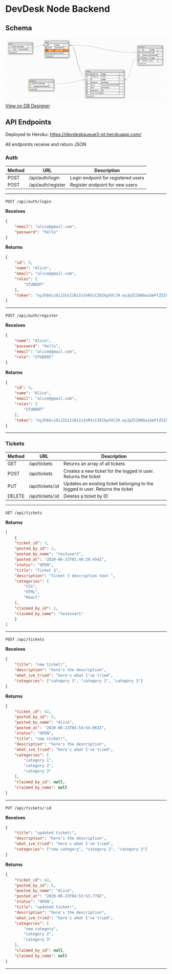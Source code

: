 # DevDesk Node Backend

## Schema

[![DevDesk Schema](./devdesk-schema.png)](https://dbdesigner.page.link/HWd9oM44iNGwjuH88)
[View on DB Designer](https://dbdesigner.page.link/HWd9oM44iNGwjuH88)

## API Endpoints

Deployed to Heroku: https://devdeskqueue3-pt.herokuapp.com/

All endpoints receive and return JSON

### Auth

| Method | URL                | Description                         |
| ------ | ------------------ | ----------------------------------- |
| POST   | /api/auth/login    | Login endpoint for registered users |
| POST   | /api/auth/register | Register endpoint for new users     |

___

`POST /api/auth/login`

**Receives**
```json
{
    "email": "alice@gmail.com",
    "password": "hello"
}
```

**Returns**
```json
{
    "id": 5,
    "name": "Alice",
    "email": "alice@gmail.com",
    "roles": [
        "STUDENT"
    ],
    "token": "eyJhbGciOiJIUzI1NiIsInR5cCI6IkpXVCJ9.eyJpZCI6NSwibmFtZSI6IkFsaWNlIiwiZW1haWwiOiJhbGljZUBnbWFpbC5jb20iLCJyb2xlcyI6WyJTVFVERU5UIl0sImlhdCI6MTU5MjYxODM4MiwiZXhwIjoxNTkyNjI1NTgyfQ.JCn_0iOCptEmJ7xIKBf4tOPHZanncar719n0mGdHiI8"
}
```

___

`POST /api/auth/register`

**Receives**
```json
{
    "name": "Alice",
    "password": "hello",
    "email": "alice@gmail.com",
    "role": "STUDENT"
}
```

**Returns**
```json
{
    "id": 5,
    "name": "Alice",
    "email": "alice@gmail.com",
    "roles": [
        "STUDENT"
    ],
    "token": "eyJhbGciOiJIUzI1NiIsInR5cCI6IkpXVCJ9.eyJpZCI6NSwibmFtZSI6IkFsaWNlIiwiZW1haWwiOiJhbGljZUBnbWFpbC5jb20iLCJyb2xlcyI6WyJTVFVERU5UIl0sImlhdCI6MTU5MjYxMTQyNSwiZXhwIjoxNTkyNjE4NjI1fQ.WsufM68xVT-DcEbfyOBFwq_VC-6Xjr5wc4-ktgO3mxo"
}
```
___

### Tickets

| Method | URL              | Description                                                                    |
| ------ | ---------------- | ------------------------------------------------------------------------------ |
| GET    | /api/tickets     | Returns an array of all tickets                                                |
| POST   | /api/tickets     | Creates a new ticket for the logged in user. Returns the ticket                |
| PUT    | /api/tickets/:id | Updates an existing ticket belonging to the logged in user. Returns the ticket |
| DELETE | /api/tickets/:id | Deletes a ticket by ID                                                         |


___
`GET /api/tickets`

**Returns**
```json
[
    {
    "ticket_id": 3,
    "posted_by_id": 2,
    "posted_by_name": "testuser2",
    "posted_at": "2020-06-23T01:49:29.454Z",
    "status": "OPEN",
    "title": "Ticket 3",
    "description": "Ticket 3 description text ",
    "categories": [
        "CSS",
        "HTML",
        "React"
    ],
    "claimed_by_id": 1,
    "claimed_by_name": "testuser1"
    }
]
```
___
`POST /api/tickets`

**Receives**
```json
{
    "title": "new ticket!",
    "description": "here's the description",
    "what_ive_tried": "here's what I've tried",
    "categories": ["category 1", "category 2", "category 3"]
}
```


**Returns**
```json
{
    "ticket_id": 42,
    "posted_by_id": 5,
    "posted_by_name": "Alice",
    "posted_at": "2020-06-23T04:54:54.063Z",
    "status": "OPEN",
    "title": "new ticket!",
    "description": "here's the description",
    "what_ive_tried": "here's what I've tried",
    "categories": [
        "category 1",
        "category 2",
        "category 3"
    ],
    "claimed_by_id": null,
    "claimed_by_name": null
}
```
___

`PUT /api/tickets/:id`

**Receives**
```json
{
    "title": "updated ticket!",
    "description": "here's the description",
    "what_ive_tried": "here's what I've tried",
    "categories": ["new category", "category 2", "category 3"]
}
```


**Returns**
```json
{
    "ticket_id": 42,
    "posted_by_id": 5,
    "posted_by_name": "Alice",
    "posted_at": "2020-06-23T04:53:53.770Z",
    "status": "OPEN",
    "title": "updated ticket!",
    "description": "here's the description",
    "what_ive_tried": "here's what I've tried",
    "categories": [
        "new category",
        "category 2",
        "category 3"
    ],
    "claimed_by_id": null,
    "claimed_by_name": null
}
```
___